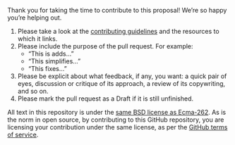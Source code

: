 Thank you for taking the time to contribute to this proposal!
We’re so happy you’re helping out.

1. Please take a look at the [contributing guidelines][]
   and the resources to which it links.
2. Please include the purpose of the pull request. For example:
   * “This is adds…”
   * “This simplifies…”
   * “This fixes…”
3. Please be explicit about what feedback, if any, you want:
   a quick pair of eyes, discussion or critique of its approach,
   a review of its copywriting, and so on.
4. Please mark the pull request as a Draft if it is still unfinished.

All text in this repository is under the
[same BSD license as Ecma-262][LICENSE.md].
As is the norm in open source, by contributing to this GitHub repository,
you are licensing your contribution under the same license,
as per the
[GitHub terms of service][ToS].

[contributing guidelines]: https://github.com/tc39/proposal-pipeline-operator/blob/main/CONTRIBUTING.md
[LICENSE.md]: https://github.com/tc39/proposal-pipeline-operator/blob/main/LICENSE.md
[ToS]: https://help.github.com/en/github/site-policy/github-terms-of-service
